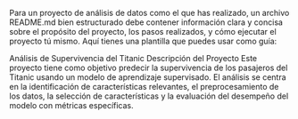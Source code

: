 
Para un proyecto de análisis de datos como el que has realizado, un archivo README.md bien estructurado debe contener información clara y concisa sobre el propósito del proyecto, los pasos realizados, y cómo ejecutar el proyecto tú mismo. Aquí tienes una plantilla que puedes usar como guía:

Análisis de Supervivencia del Titanic
Descripción del Proyecto
Este proyecto tiene como objetivo predecir la supervivencia de los pasajeros del Titanic usando un modelo de aprendizaje supervisado. El análisis se centra en la identificación de características relevantes, el preprocesamiento de los datos, la selección de características y la evaluación del desempeño del modelo con métricas específicas.
